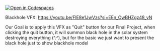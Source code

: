 [![Open in Codespaces](https://classroom.github.com/assets/launch-codespace-2972f46106e565e64193e422d61a12cf1da4916b45550586e14ef0a7c637dd04.svg)](https://classroom.github.com/open-in-codespaces?assignment_repo_id=16523271)

Blackhole VFX: https://youtu.be/FlE8e1JwVzs?si=EEn_OwBHZgz48_yN

Our Goal is to apply this VFX as "Quit" button for our Final Project, when clicking the quit button, it will summon black hole in the solar system destroying everything (^.^), but for the basic we just want to present the black hole just to show blackhole model
